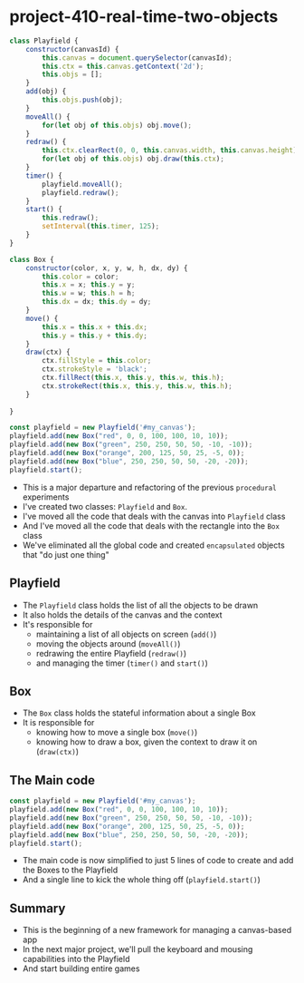 # project-410-real-time-two-objects

```js
class Playfield {
    constructor(canvasId) {
        this.canvas = document.querySelector(canvasId);
        this.ctx = this.canvas.getContext('2d');
        this.objs = [];
    }
    add(obj) {
        this.objs.push(obj);
    }
    moveAll() {
        for(let obj of this.objs) obj.move();
    }
    redraw() {
        this.ctx.clearRect(0, 0, this.canvas.width, this.canvas.height);
        for(let obj of this.objs) obj.draw(this.ctx);
    }
    timer() {
        playfield.moveAll();
        playfield.redraw();
    }    
    start() {
        this.redraw();
        setInterval(this.timer, 125);
    }
}

class Box {
    constructor(color, x, y, w, h, dx, dy) {
        this.color = color;
        this.x = x; this.y = y;
        this.w = w; this.h = h;
        this.dx = dx; this.dy = dy;
    }
    move() {
        this.x = this.x + this.dx;
        this.y = this.y + this.dy;
    }
    draw(ctx) {
        ctx.fillStyle = this.color;
        ctx.strokeStyle = 'black';
        ctx.fillRect(this.x, this.y, this.w, this.h);
        ctx.strokeRect(this.x, this.y, this.w, this.h);
    }
    
}

const playfield = new Playfield('#my_canvas');
playfield.add(new Box("red", 0, 0, 100, 100, 10, 10));
playfield.add(new Box("green", 250, 250, 50, 50, -10, -10));
playfield.add(new Box("orange", 200, 125, 50, 25, -5, 0));
playfield.add(new Box("blue", 250, 250, 50, 50, -20, -20));
playfield.start();
```

* This is a major departure and refactoring of the previous `procedural` experiments
* I've created two classes: `Playfield` and `Box`.
* I've moved all the code that deals with the canvas into `Playfield` class
* And I've moved all the code that deals with the rectangle into the `Box` class
* We've eliminated all the global code and created `encapsulated` objects that "do just one thing"

## Playfield
* The `Playfield` class holds the list of all the objects to be drawn
* It also holds the details of the canvas and the context
* It's responsible for 
  * maintaining a list of all objects on screen (`add()`)
  * moving the objects around (`moveAll()`)
  * redrawing the entire Playfield (`redraw()`)
  * and managing the timer (`timer()` and `start()`)
  
## Box
* The `Box` class holds the stateful information about a single Box
* It is responsible for
  * knowing how to move a single box (`move()`)
  * knowing how to draw a box, given the context to draw it on (`draw(ctx)`)

## The Main code
```js
const playfield = new Playfield('#my_canvas');
playfield.add(new Box("red", 0, 0, 100, 100, 10, 10));
playfield.add(new Box("green", 250, 250, 50, 50, -10, -10));
playfield.add(new Box("orange", 200, 125, 50, 25, -5, 0));
playfield.add(new Box("blue", 250, 250, 50, 50, -20, -20));
playfield.start();
```

* The main code is now simplified to just 5 lines of code to create and add the Boxes to the Playfield
* And a single line to kick the whole thing off (`playfield.start()`)

## Summary
* This is the beginning of a new framework for managing a canvas-based app
* In the next major project, we'll pull the keyboard and mousing capabilities into the Playfield
* And start building entire games